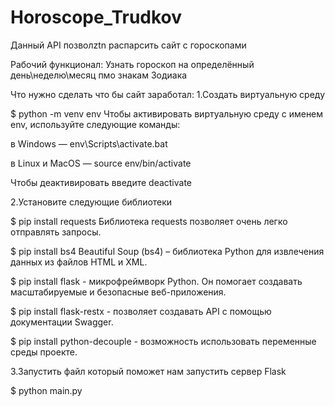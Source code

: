 # Horoscope_Trudkov
Данный API позволztn распарсить сайт с гороскопами

Рабочий функционал: Узнать гороскоп на определённый день\неделю\месяц пмо знакам Зодиака

Что нужно сделать что бы сайт заработал:
1.Создать виртуальную среду

 $ python -m venv env
Чтобы активировать виртуальную среду с именем env, используйте следующие команды:

 в Windows — env\Scripts\activate.bat

 в Linux и MacOS — source env/bin/activate

Чтобы деактивировать введите deactivate

2.Установите следующие библиотеки

 $ pip install requests Библиотека requests позволяет очень легко отправлять запросы.

 $ pip install bs4 Beautiful Soup (bs4) – библиотека Python для извлечения данных из файлов HTML и XML.

 $ pip install flask  - микрофреймворк Python. Он помогает создавать масштабируемые и безопасные веб-приложения.

 $ pip install flask-restx - позволяет создавать API с помощью документации Swagger.

 $ pip install python-decouple - возможность использовать переменные среды проекте.

3.Запустить файл который поможет нам запустить сервер Flask

 $ python main.py   
